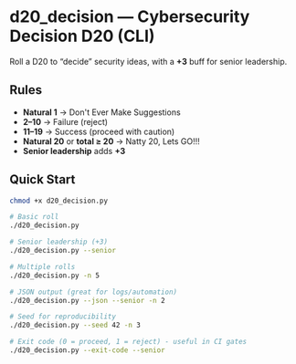 # d20_decision — Cybersecurity Decision D20 (CLI)

Roll a D20 to “decide” security ideas, with a **+3** buff for senior leadership.

## Rules
- **Natural 1**  → Don't Ever Make Suggestions  
- **2–10**       → Failure (reject)  
- **11–19**      → Success (proceed with caution)  
- **Natural 20** or **total ≥ 20** → Natty 20, Lets GO!!! 
- **Senior leadership** adds **+3**

## Quick Start
```bash
chmod +x d20_decision.py

# Basic roll
./d20_decision.py

# Senior leadership (+3)
./d20_decision.py --senior

# Multiple rolls
./d20_decision.py -n 5

# JSON output (great for logs/automation)
./d20_decision.py --json --senior -n 2

# Seed for reproducibility
./d20_decision.py --seed 42 -n 3

# Exit code (0 = proceed, 1 = reject) - useful in CI gates
./d20_decision.py --exit-code --senior
